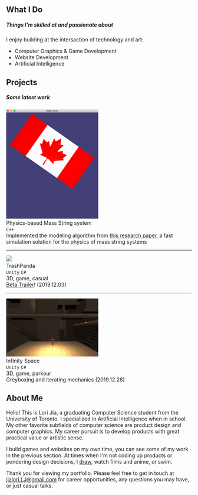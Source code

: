 <a id="general"></a>
## What I Do 
##### Things I'm skilled at and passionate about
I enjoy building at the intersaction of technology and art:
- Computer Graphics & Game Development
- Website Development
- Artificial Intelligence

<a id="projects"></a>
## Projects
##### Some latest work

<img src="./images/flag.gif" width="250px"> <br> Physics-based Mass String system <br> `C++` <br> Implemented the modeling algorithm from [this research paper](http://graphics.berkeley.edu/papers/Liu-FSM-2013-11/Liu-FSM-2013-11.pdf), a fast simulation solution for the physics of mass string systems
* * *
<img src="./images/trash-panda.gif" width="250px"> <br> TrashPanda <br> `Unity`  `C#` <br> 3D, game, casual  <br><i class="fas fa-bullhorn fa-fw"></i> [Beta Trailer](https://youtu.be/V5wO-z483DQ)! (2019.12.03) 
* * *
<img src="./images/IR-IS-greybox.gif" width="250px"> <br> Infinity Space <br> `Unity` `C#`  <br> 3D, game, parkour <br> <i class="fas fa-bullhorn fa-fw"></i> Greyboxing and iterating mechanics (2019.12.28) 
<!-- |![TBD](./images/trash-panda.gif)| TBD <br> `Unity`  `C#` <br> A RTS game.  <br><br> We are collaborating with a game incubator program to build a RTS game. | -->
<!-- |![DUET](./images/duet.png)| Duet <br> `MERN stack` <br> A One-Stop Licensing Solution for Starting Business Owners.  | -->
<!-- I enjoy building products that have great practical value or artistic sense: -->
<!-- | pictures are scheduled to update soon (2020-06-20) | Iris <br> `Unity`  `C#` `CG` `HLSL` <br> Audio visualizer|-->

<a id="self-intro"></a>
## About Me

Hello! This is Lori Jia, a graduating Computer Science student from the University of Toronto. I specialized in Artificial Intelligence when in school. My other favorite subfields of computer science are product design and computer graphics. My career pursuit is to develop products with great practical value or artistic sense. 

I build games and websites on my own time, you can see some of my work in the previous section. At times when I'm not coding up products or pondering design decisions, I [draw](./draw.md), watch films and anime, or swim.

Thank you for viewing my portfolio. Please feel free to get in touch at jialori.LJ@gmail.com for career opportunities, any questions you may have, or just casual talks.
